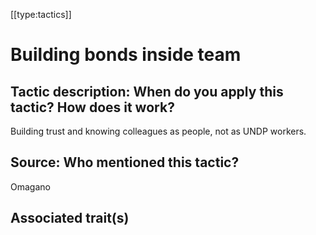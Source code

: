 [[type:tactics]]

# Building bonds inside team


## Tactic description: When do you apply this tactic? How does it work?

Building trust and knowing colleagues as people, not as UNDP workers.

## Source: Who mentioned this tactic?

Omagano

## Associated trait(s)
  


## 
  


##